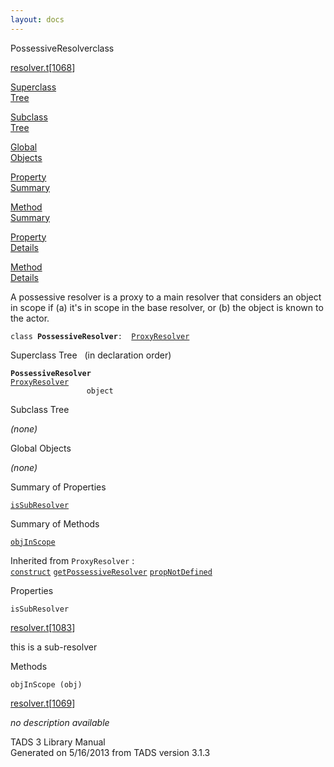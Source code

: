 ```yaml
---
layout: docs
---
```

<span class="title">PossessiveResolver</span><span class="type">class</span>

[resolver.t](../file/resolver.t.html)\[[1068](../source/resolver.t.html#1068)\]

[Superclass  
Tree](#_SuperClassTree_)

[Subclass  
Tree](#_SubClassTree_)

[Global  
Objects](#_ObjectSummary_)

[Property  
Summary](#_PropSummary_)

[Method  
Summary](#_MethodSummary_)

[Property  
Details](#_Properties_)

[Method  
Details](#_Methods_)



A possessive resolver is a proxy to a main resolver that considers an
object in scope if (a) it's in scope in the base resolver, or (b) the
object is known to the actor.

`class `**`PossessiveResolver`**` :   `[`ProxyResolver`](../object/ProxyResolver.html)



<span id="_SuperClassTree_"></span>



<span class="hdln">Superclass Tree</span>   (in declaration order)



**`PossessiveResolver`**  
[`ProxyResolver`](../object/ProxyResolver.html)  
`                 object`  
<span id="_SubClassTree_"></span>



<span class="hdln">Subclass Tree</span>  



*(none)* <span id="_ObjectSummary_"></span>



<span class="hdln">Global Objects</span>  



*(none)* <span id="_PropSummary_"></span>



<span class="hdln">Summary of Properties</span>  



[`isSubResolver`](#isSubResolver)



<span id="_MethodSummary_"></span>



<span class="hdln">Summary of Methods</span>  



[`objInScope`](#objInScope)

Inherited from `ProxyResolver` :  
[`construct`](../object/ProxyResolver.html#construct) [`getPossessiveResolver`](../object/ProxyResolver.html#getPossessiveResolver) [`propNotDefined`](../object/ProxyResolver.html#propNotDefined)

<span id="_Properties_"></span>



<span class="hdln">Properties</span>  



<span id="isSubResolver"></span>

`isSubResolver`

[resolver.t](../file/resolver.t.html)\[[1083](../source/resolver.t.html#1083)\]



this is a sub-resolver



<span id="_Methods_"></span>



<span class="hdln">Methods</span>  



<span id="objInScope"></span>

`objInScope (obj)`

[resolver.t](../file/resolver.t.html)\[[1069](../source/resolver.t.html#1069)\]



*no description available*





TADS 3 Library Manual  
Generated on 5/16/2013 from TADS version 3.1.3


